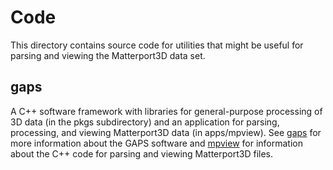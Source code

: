 # Code

This directory contains source code for utilities that might be useful for parsing and viewing the Matterport3D data set.   

## gaps
A C++ software framework with libraries for general-purpose processing of 3D data (in the pkgs subdirectory) and an application for parsing, processing, and viewing Matterport3D data (in apps/mpview).   See [gaps](gaps/README.txt) for more information about the GAPS software and [mpview](gaps/apps/mpview/README.txt) for information about the C++ code for parsing and viewing Matterport3D files.



